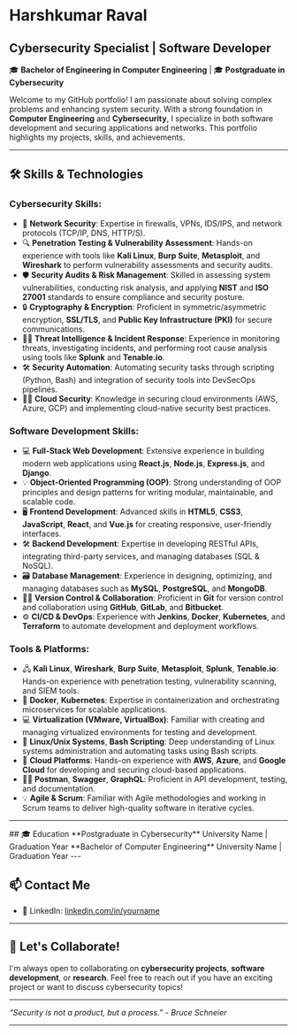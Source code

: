 # Harshkumar Raval

## Cybersecurity Specialist | Software Developer  
🎓 **Bachelor of Engineering  in Computer Engineering** | 🎓 **Postgraduate in Cybersecurity**

Welcome to my GitHub portfolio! I am passionate about solving complex problems and enhancing system security. With a strong foundation in **Computer Engineering** and **Cybersecurity**, I specialize in both software development and securing applications and networks. This portfolio highlights my projects, skills, and achievements.

---

## 🛠️ Skills & Technologies

### **Cybersecurity Skills:**
- 🔐 **Network Security**: Expertise in firewalls, VPNs, IDS/IPS, and network protocols (TCP/IP, DNS, HTTP/S).
- 🔍 **Penetration Testing & Vulnerability Assessment**: Hands-on experience with tools like **Kali Linux**, **Burp Suite**, **Metasploit**, and **Wireshark** to perform vulnerability assessments and security audits.
- 🛡️ **Security Audits & Risk Management**: Skilled in assessing system vulnerabilities, conducting risk analysis, and applying **NIST** and **ISO 27001** standards to ensure compliance and security posture.
- 🔒 **Cryptography & Encryption**: Proficient in symmetric/asymmetric encryption, **SSL/TLS**, and **Public Key Infrastructure (PKI)** for secure communications.
- 🧑‍💻 **Threat Intelligence & Incident Response**: Experience in monitoring threats, investigating incidents, and performing root cause analysis using tools like **Splunk** and **Tenable.io**.
- 🛠️ **Security Automation**: Automating security tasks through scripting (Python, Bash) and integration of security tools into DevSecOps pipelines.
- 🧑‍💻 **Cloud Security**: Knowledge in securing cloud environments (AWS, Azure, GCP) and implementing cloud-native security best practices.

### **Software Development Skills:**
- 💻 **Full-Stack Web Development**: Extensive experience in building modern web applications using **React.js**, **Node.js**, **Express.js**, and **Django**.
- 💡 **Object-Oriented Programming (OOP)**: Strong understanding of OOP principles and design patterns for writing modular, maintainable, and scalable code.
- 🖥️ **Frontend Development**: Advanced skills in **HTML5**, **CSS3**, **JavaScript**, **React**, and **Vue.js** for creating responsive, user-friendly interfaces.
- 🛠️ **Backend Development**: Expertise in developing RESTful APIs, integrating third-party services, and managing databases (SQL & NoSQL).
- 🗃️ **Database Management**: Experience in designing, optimizing, and managing databases such as **MySQL**, **PostgreSQL**, and **MongoDB**.
- 🧑‍💻 **Version Control & Collaboration**: Proficient in **Git** for version control and collaboration using **GitHub**, **GitLab**, and **Bitbucket**.
- ⚙️ **CI/CD & DevOps**: Experience with **Jenkins**, **Docker**, **Kubernetes**, and **Terraform** to automate development and deployment workflows.

### **Tools & Platforms:**
- 🖧 **Kali Linux**, **Wireshark**, **Burp Suite**, **Metasploit**, **Splunk**, **Tenable.io**: Hands-on experience with penetration testing, vulnerability scanning, and SIEM tools.
- 🧩 **Docker**, **Kubernetes**: Expertise in containerization and orchestrating microservices for scalable applications.
- 💻 **Virtualization (VMware, VirtualBox)**: Familiar with creating and managing virtualized environments for testing and development.
- 🔧 **Linux/Unix Systems**, **Bash Scripting**: Deep understanding of Linux systems administration and automating tasks using Bash scripts.
- 🔨 **Cloud Platforms**: Hands-on experience with **AWS**, **Azure**, and **Google Cloud** for developing and securing cloud-based applications.
- 🧑‍💻 **Postman**, **Swagger**, **GraphQL**: Proficient in API development, testing, and documentation.
- 💡 **Agile & Scrum**: Familiar with Agile methodologies and working in Scrum teams to deliver high-quality software in iterative cycles.


---

<!-- ## 📂 Projects

### 1. [Cybersecurity Vulnerability Scanner](https://github.com/yourusername/project1)
**Description:**  
A tool designed to perform vulnerability scanning and identify security issues on web applications. Uses automated scripts and open-source security tools to report vulnerabilities in real-time.

**Key Features:**
- Scans for OWASP Top 10 vulnerabilities
- Integrates with CI/CD pipelines for security automation
- Detailed vulnerability reports

![Vulnerability Scanner Screenshot](https://your-image-link.com)

**Tech Stack:** Python, Docker, OpenVAS, Burp Suite

---

### 2. [Secure File Encryption System](https://github.com/yourusername/project2)
**Description:**  
A file encryption application that uses AES and RSA encryption algorithms to secure sensitive data, ensuring safe data transfer over the network.

**Key Features:**
- AES and RSA encryption algorithms
- Secure key management
- File integrity checks using hash functions

![Encryption System Screenshot](https://your-image-link.com)

**Tech Stack:** Python, Cryptography, Flask

---

### 3. [Full-Stack E-commerce Web Application](https://github.com/yourusername/project3)
**Description:**  
An end-to-end e-commerce platform for users to browse, purchase products, and track orders. Includes secure user authentication and payment gateway integration.

**Key Features:**
- Secure user authentication and authorization
- Payment integration with Stripe
- Product catalog and order tracking

![E-commerce Web App Screenshot](https://your-image-link.com)

**Tech Stack:** React, Node.js, Express.js, MongoDB, Stripe API

---  --!>

## 🎓 Education

**Postgraduate in Cybersecurity**  
University Name | Graduation Year

**Bachelor of Computer Engineering**  
University Name | Graduation Year

---

 <!-- ## 🏅 Certifications

- Certified Ethical Hacker (CEH)
- CompTIA Security+
- AWS Certified Security Specialty
- Cisco Certified Network Associate (CCNA) 

---

## 📝 Blog & Articles

Check out my [personal blog](https://www.yourwebsite.com) where I write about **cybersecurity trends**, **secure coding practices**, and **software development**.

---  -->

## 📫 Contact Me

<!--- 📧 Email: [your.email@example.com](mailto:your.email@example.com) -->
- 💼 LinkedIn: [linkedin.com/in/yourname](www.linkedin.com/in/harshkumaraval)
<!--- 🐦 Twitter: [@yourtwitterhandle](https://twitter.com/yourtwitterhandle) -->
<!--- 🌐 Website: [www.yourwebsite.com](https://www.yourwebsite.com) -->

---

## 🔗 Let's Collaborate!

I'm always open to collaborating on **cybersecurity projects**, **software development**, or **research**. Feel free to reach out if you have an exciting project or want to discuss cybersecurity topics!

---

*“Security is not a product, but a process.” - Bruce Schneier*

---

<!-- ## 📍 Extra Features

You can add **badges** to show your skills and achievements, like this:

![Python](https://img.shields.io/badge/Python-3.8-blue)
![JavaScript](https://img.shields.io/badge/JavaScript-ES6-yellow)
![Kali Linux](https://img.shields.io/badge/Kali-Linux-black)
![AWS Certified](https://img.shields.io/badge/AWS-Certified-green) -->
